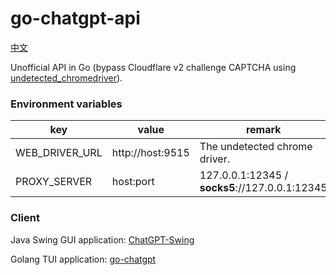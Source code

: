 # go-chatgpt-api

[中文](https://linweiyuan.github.io//2023/03/14/%E4%B8%80%E7%A7%8D%E5%8F%96%E5%B7%A7%E7%9A%84%E6%96%B9%E5%BC%8F%E7%BB%95%E8%BF%87Cloudflare-v2%E9%AA%8C%E8%AF%81.html)

Unofficial API in Go (bypass Cloudflare v2 challenge CAPTCHA
using [undetected_chromedriver](https://github.com/ultrafunkamsterdam/undetected-chromedriver)).

### Environment variables

| key            | value            | remark                                         |
|----------------|------------------|------------------------------------------------|
| WEB_DRIVER_URL | http://host:9515 | The undetected chrome driver.                  |
| PROXY_SERVER   | host:port        | 127.0.0.1:12345 / **socks5**://127.0.0.1:12345 |

### Client

Java Swing GUI application: [ChatGPT-Swing](https://github.com/linweiyuan/ChatGPT-Swing)

Golang TUI application: [go-chatgpt](https://github.com/linweiyuan/go-chatgpt)